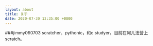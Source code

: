```yaml
---
layout: about
title: 关于
date: 2020-07-30 12:35:00 +0800
---
```

###jimmy090703
scratcher，pythonic，和c studyer。目前在阿儿法营上scratch。
